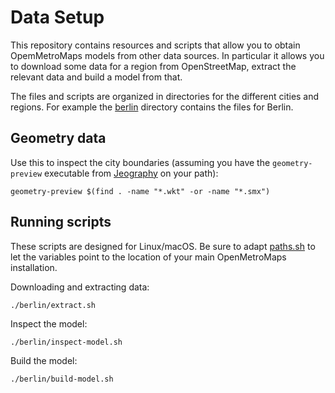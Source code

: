 # Data Setup

This repository contains resources and scripts that allow you to obtain
OpemMetroMaps models from other data sources. In particular it allows you
to download some data for a region from OpenStreetMap, extract the relevant
data and build a model from that.

The files and scripts are organized in directories for the different cities
and regions. For example the [berlin](berlin) directory contains the files
for Berlin.

## Geometry data

Use this to inspect the city boundaries (assuming you have the
`geometry-preview` executable from
[Jeography](https://github.com/topobyte/jeography-gis) on your path):

    geometry-preview $(find . -name "*.wkt" -or -name "*.smx")

## Running scripts

These scripts are designed for Linux/macOS. Be sure to adapt
[paths.sh](paths.sh) to let the variables point to the location of your
main OpenMetroMaps installation.

Downloading and extracting data:

    ./berlin/extract.sh

Inspect the model:

    ./berlin/inspect-model.sh

Build the model:

    ./berlin/build-model.sh
